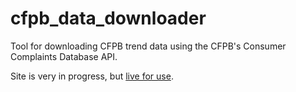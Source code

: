 # cfpb_data_downloader

Tool for downloading CFPB trend data using the CFPB's Consumer Complaints Database API.

Site is very in progress, but [live for use](http://gideonweissman.com/cfpb_data_downloader).

